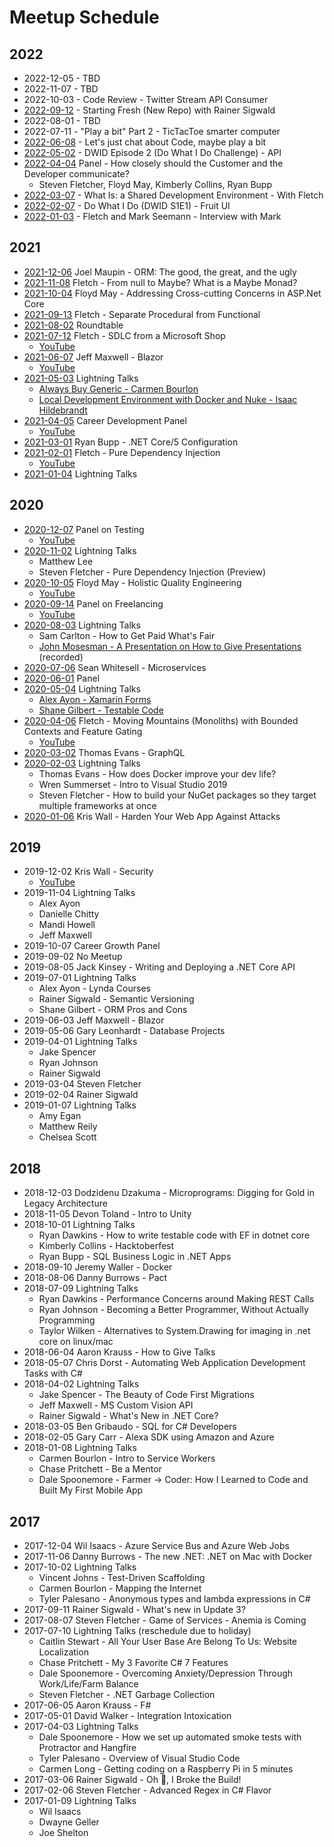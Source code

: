 # Meetup Schedule

## 2022

* 2022-12-05 - TBD
* 2022-11-07 - TBD
* 2022-10-03 - Code Review - Twitter Stream API Consumer
* [2022-09-12](https://www.meetup.com/okc-sharp/events/288243351) - Starting Fresh (New Repo) with Rainer Sigwald
* 2022-08-01 - TBD
* 2022-07-11 - "Play a bit" Part 2 - TicTacToe smarter computer
* [2022-06-08](https://www.meetup.com/OKC-Sharp/events/286141544/) - Let's just chat about Code, maybe play a bit
* [2022-05-02](https://www.meetup.com/OKC-Sharp/events/285503707/) - DWID Episode 2 (Do What I Do Challenge) - API
* [2022-04-04](https://www.meetup.com/OKC-Sharp/events/284851339/) Panel - How closely should the Customer and the Developer communicate?
   * Steven Fletcher, Floyd May, Kimberly Collins, Ryan Bupp
* [2022-03-07](https://www.meetup.com/OKC-Sharp/events/284318165/) - What Is: a Shared Development Environment - With Fletch
* [2022-02-07](https://www.meetup.com/OKC-Sharp/events/283607483/) - Do What I Do (DWID S1E1) - Fruit UI
* [2022-01-03](https://www.meetup.com/OKC-Sharp/events/282288149/) - Fletch and Mark Seemann - Interview with Mark

## 2021

* [2021-12-06](https://www.meetup.com/OKC-Sharp/events/282145547/) Joel Maupin - ORM: The good, the great, and the ugly
* [2021-11-08](https://www.meetup.com/OKC-Sharp/events/281502532/) Fletch - From null to Maybe? What is a Maybe Monad?
* [2021-10-04](https://www.meetup.com/OKC-Sharp/events/280898534/) Floyd May - Addressing Cross-cutting Concerns in ASP.Net Core
* [2021-09-13](https://www.meetup.com/OKC-Sharp/events/280488858/) Fletch - Separate Procedural from Functional
* [2021-08-02](https://www.meetup.com/OKC-Sharp/events/278855247/) Roundtable
* [2021-07-12](https://www.meetup.com/OKC-Sharp/events/278855222/) Fletch - SDLC from a Microsoft Shop
   * [YouTube](https://www.youtube.com/watch?v=Zucvofl_uTg)
* [2021-06-07](https://www.meetup.com/OKC-Sharp/events/278002526/) Jeff Maxwell - Blazor
   * [YouTube](https://www.youtube.com/watch?v=zPr5LrC3CI4)
* [2021-05-03](https://www.meetup.com/OKC-Sharp/events/276560507) Lightning Talks
   * [Always Buy Generic - Carmen Bourlon](https://www.youtube.com/watch?v=JDB93jMDBnY)
   * [Local Development Environment with Docker and Nuke - Isaac Hildebrandt](https://www.youtube.com/watch?v=e2se0KmF_ec)
* [2021-04-05](https://www.meetup.com/OKC-Sharp/events/275962642) Career Development Panel
   * [YouTube](https://www.youtube.com/watch?v=m_p00Fu5lIs)
* [2021-03-01](https://www.meetup.com/OKC-Sharp/events/275544555) Ryan Bupp - .NET Core/5 Configuration
* [2021-02-01](https://www.meetup.com/OKC-Sharp/events/275544410) Fletch - Pure Dependency Injection
   * [YouTube](https://www.youtube.com/watch?v=AXOp9T2i2pg)
* [2021-01-04](https://www.meetup.com/OKC-Sharp/events/275066548) Lightning Talks

## 2020

* [2020-12-07](https://www.meetup.com/OKC-Sharp/events/272427698) Panel on Testing
   * [YouTube](https://www.youtube.com/watch?v=5bBNexefEtg)
* [2020-11-02](https://www.meetup.com/OKC-Sharp/events/272427625/) Lightning Talks
  * Matthew Lee
  * Steven Fletcher - Pure Dependency Injection (Preview)
* [2020-10-05](https://www.meetup.com/OKC-Sharp/events/272427680/) Floyd May - Holistic Quality Engineering
  * [YouTube](https://www.youtube.com/watch?v=BKHIQifXHk8)
* [2020-09-14](https://www.meetup.com/OKC-Sharp/events/272339174/) Panel on Freelancing
  * [YouTube](https://www.youtube.com/watch?v=7EoJ-5DfBZw)
* [2020-08-03](https://www.meetup.com/OKC-Sharp/events/271080805/) Lightning Talks
  * Sam Carlton - How to Get Paid What's Fair
  * [John Mosesman - A Presentation on How to Give Presentations](https://www.youtube.com/watch?v=SIgzzjxrrOk) (recorded)
* [2020-07-06](https://www.meetup.com/OKC-Sharp/events/270715491/) Sean Whitesell - Microservices
* [2020-06-01](https://github.com/OKC-Sharp/meetup-schedule) Panel
* [2020-05-04](https://www.meetup.com/OKC-Sharp/events/267192480/) Lightning Talks
  * [Alex Ayon - Xamarin Forms](https://www.youtube.com/watch?v=M68JvAbOpoc)
  * [Shane Gilbert - Testable Code](https://www.youtube.com/watch?v=A4laU9yTl1M)
* [2020-04-06](https://www.meetup.com/OKC-Sharp/events/268351387/) Fletch - Moving Mountains (Monoliths) with Bounded Contexts and Feature Gating
  * [YouTube](https://www.youtube.com/watch?v=fRikqeDxZhI)
* [2020-03-02](https://www.meetup.com/OKC-Sharp/events/267439534/) Thomas Evans - GraphQL 
* [2020-02-03](https://www.meetup.com/OKC-Sharp/events/267192376/) Lightning Talks
  * Thomas Evans - How does Docker improve your dev life?
  * Wren Summerset - Intro to Visual Studio 2019
  * Steven Fletcher - How to build your NuGet packages so they target multiple frameworks at once
* [2020-01-06](https://www.meetup.com/OKC-Sharp/events/267192410/) Kris Wall - Harden Your Web App Against Attacks

## 2019

* 2019-12-02 Kris Wall - Security
  * [YouTube](https://www.youtube.com/watch?v=qHJ6OC9eicM)
* 2019-11-04 Lightning Talks
  * Alex Ayon
  * Danielle Chitty
  * Mandi Howell
  * Jeff Maxwell
* 2019-10-07 Career Growth Panel
* 2019-09-02 No Meetup
* 2019-08-05 Jack Kinsey - Writing and Deploying a .NET Core API
* 2019-07-01 Lightning Talks
  * Alex Ayon - Lynda Courses
  * Rainer Sigwald - Semantic Versioning
  * Shane Gilbert - ORM Pros and Cons
* 2019-06-03 Jeff Maxwell - Blazor
* 2019-05-06 Gary Leonhardt - Database Projects
* 2019-04-01 Lightning Talks
  * Jake Spencer
  * Ryan Johnson
  * Rainer Sigwald
* 2019-03-04 Steven Fletcher
* 2019-02-04 Rainer Sigwald
* 2019-01-07 Lightning Talks
  * Amy Egan
  * Matthew Reily
  * Chelsea Scott

## 2018

* 2018-12-03 Dodzidenu Dzakuma - Microprograms: Digging for Gold in Legacy Architecture
* 2018-11-05 Devon Toland - Intro to Unity
* 2018-10-01 Lightning Talks
  * Ryan Dawkins - How to write testable code with EF in dotnet core
  * Kimberly Collins - Hacktoberfest
  * Ryan Bupp - SQL Business Logic in .NET Apps
* 2018-09-10 Jeremy Waller - Docker
* 2018-08-06 Danny Burrows - Pact
* 2018-07-09 Lightning Talks
  * Ryan Dawkins - Performance Concerns around Making REST Calls
  * Ryan Johnson - Becoming a Better Programmer, Without Actually Programming
  * Taylor Wilken - Alternatives to System.Drawing for imaging in .net core on linux/mac
* 2018-06-04 Aaron Krauss - How to Give Talks
* 2018-05-07 Chris Dorst - Automating Web Application Development Tasks with C#
* 2018-04-02 Lightning Talks
  * Jake Spencer - The Beauty of Code First Migrations
  * Jeff Maxwell - MS Custom Vision API
  * Rainer Sigwald - What's New in .NET Core?
* 2018-03-05 Ben Gribaudo - SQL for C# Developers
* 2018-02-05 Gary Carr - Alexa SDK using Amazon and Azure
* 2018-01-08 Lightning Talks
   * Carmen Bourlon - Intro to Service Workers
   * Chase Pritchett - Be a Mentor
   * Dale Spoonemore - Farmer -> Coder: How I Learned to Code and Built My First Mobile App

## 2017

* 2017-12-04 Wil Isaacs - Azure Service Bus and Azure Web Jobs
* 2017-11-06 Danny Burrows - The new .NET: .NET on Mac with Docker
* 2017-10-02 Lightning Talks
    * Vincent Johns - Test-Driven Scaffolding
    * Carmen Bourlon - Mapping the Internet
    * Tyler Palesano - Anonymous types and lambda expressions in C#
* 2017-09-11 Rainer Sigwald - What's new in Update 3?
* 2017-08-07 Steven Fletcher - Game of Services - Anemia is Coming
* 2017-07-10 Lightning Talks (reschedule due to holiday)
    * Caitlin Stewart - All Your User Base Are Belong To Us: Website Localization
    * Chase Pritchett - My 3 Favorite C# 7 Features
    * Dale Spoonemore - Overcoming Anxiety/Depression Through Work/Life/Farm Balance
    * Steven Fletcher - .NET Garbage Collection
* 2017-06-05 Aaron Krauss - F#
* 2017-05-01 David Walker - Integration Intoxication
* 2017-04-03 Lightning Talks
    * Dale Spoonemore - How we set up automated smoke tests with Protractor and Hangfire
    * Tyler Palesano - Overview of Visual Studio Code
    * Carmen Long - Getting coding on a Raspberry Pi in 5 minutes
* 2017-03-06 Rainer Sigwald - Oh :poop:, I Broke the Build!
* 2017-02-06 Steven Fletcher - Advanced Regex in C# Flavor
* 2017-01-09 Lightning Talks
    * Wil Isaacs
    * Dwayne Geller
    * Joe Shelton
